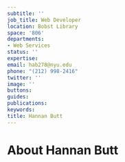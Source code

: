 ```yaml
---
subtitle: ''
job_title: Web Developer
location: Bobst Library
space: '806'
departments:
- Web Services
status: ''
expertise: 
email: hab278@nyu.edu
phone: "(212) 998-2416"
twitter: ''
image: ''
buttons: 
guides: 
publications: 
keywords: 
title: Hannan Butt
---
```


# About Hannan Butt
